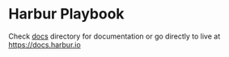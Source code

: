 # Harbur Playbook

Check [docs] directory for documentation or go directly to live at https://docs.harbur.io

[docs]: /docs














